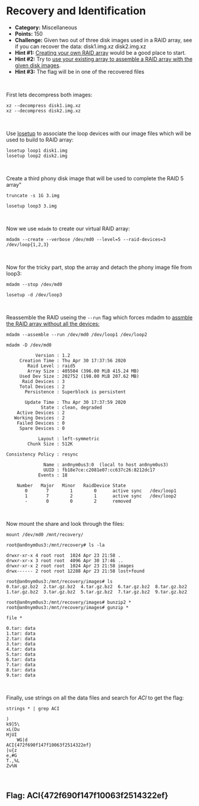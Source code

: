 # Recovery and Identification

* **Category:** Miscellaneous
* **Points:** 150
* **Challenge:** Given two out of three disk images used in a RAID array, see if you can recover the data: disk1.img.xz disk2.img.xz
* **Hint #1:** [Creating your own RAID array]() would be a good place to start.
* **Hint #2:** Try to [use your existing array to assemble a RAID array with the given disk images]().
* **Hint #3:** The flag will be in one of the recovered files

<br /> 

First lets decompress both images:
```
xz --decompress disk1.img.xz
xz --decompress disk2.img.xz
```

<br />

Use [losetup](https://unix.stackexchange.com/questions/302766/persistent-use-of-loop-block-device-in-mdadm) to associate the loop devices with our image files which will be used to build to RAID array:
```
losetup loop1 disk1.img
losetup loop2 disk2.img 
```

<br /> 

Create a third phony disk image that will be used to complete the RAID 5 array"
```
truncate -s 1G 3.img

losetup loop3 3.img
```

<br /> 

Now we use `mdadm` to create our virtual RAID array:
```
mdadm --create --verbose /dev/md0 --level=5 --raid-devices=3 /dev/loop{1,2,3}
```

<br />

Now for the tricky part, stop the array and detach the phony image file from loop3:
```
mdadm --stop /dev/md0

losetup -d /dev/loop3
```

<br />

Reassemble the RAID useing the `--run` flag which forces mdadm to [assmble the RAID array without all the devices:](https://superuser.com/questions/962395/assemble-3-drive-software-raid5-with-one-disk-missing)
```
mdadm --assemble --run /dev/md0 /dev/loop1 /dev/loop2

mdadm -D /dev/md0

           Version : 1.2
     Creation Time : Thu Apr 30 17:37:56 2020
        Raid Level : raid5
        Array Size : 405504 (396.00 MiB 415.24 MB)
     Used Dev Size : 202752 (198.00 MiB 207.62 MB)
      Raid Devices : 3
     Total Devices : 2
       Persistence : Superblock is persistent

       Update Time : Thu Apr 30 17:37:59 2020
             State : clean, degraded 
    Active Devices : 2
   Working Devices : 2
    Failed Devices : 0
     Spare Devices : 0

            Layout : left-symmetric
        Chunk Size : 512K

Consistency Policy : resync

              Name : an0nym0us3:0  (local to host an0nym0us3)
              UUID : fb18e7ce:c2081e07:cc637c26:8212dc17
            Events : 18

    Number   Major   Minor   RaidDevice State
       0       7        1        0      active sync   /dev/loop1
       1       7        2        1      active sync   /dev/loop2
       -       0        0        2      removed
```

<br />

Now mount the share and look through the files:
```
mount /dev/md0 /mnt/recovery/

root@an0nym0us3:/mnt/recovery# ls -la

drwxr-xr-x 4 root root  1024 Apr 23 21:58 .
drwxr-xr-x 3 root root  4096 Apr 30 17:46 ..
drwxr-xr-x 2 root root  1024 Apr 23 21:58 images
drwx------ 2 root root 12288 Apr 23 21:58 lost+found

root@an0nym0us3:/mnt/recovery/images# ls 
0.tar.gz.bz2  2.tar.gz.bz2  4.tar.gz.bz2  6.tar.gz.bz2  8.tar.gz.bz2
1.tar.gz.bz2  3.tar.gz.bz2  5.tar.gz.bz2  7.tar.gz.bz2  9.tar.gz.bz2

root@an0nym0us3:/mnt/recovery/images# bunzip2 *
root@an0nym0us3:/mnt/recovery/images# gunzip *

file *

0.tar: data
1.tar: data
2.tar: data
3.tar: data
4.tar: data
5.tar: data
6.tar: data
7.tar: data
8.tar: data
9.tar: data
```

<br /> 

Finally, use strings on all the data files and search for *ACI* to get the flag:
```
strings * | grep ACI

)
k9]5\
xL(Du
HjUI
	WG|d
ACI{472f690f147f10063f2514322ef}
|u{z
e,#G
T.,%L
Zv%N
```

<br /> 

## Flag: ACI{472f690f147f10063f2514322ef}
